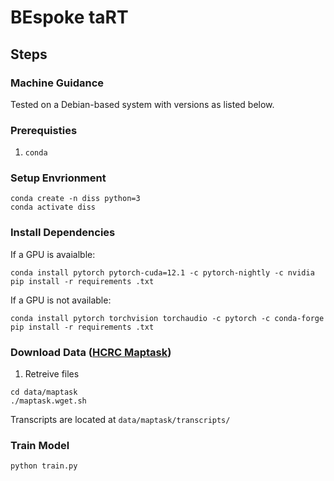 # BEspoke taRT  

## Steps
### Machine Guidance
Tested on a Debian-based system with versions as listed below. 

### Prerequisties
1. `conda`
### Setup Envrionment
```
conda create -n diss python=3
conda activate diss
```
### Install Dependencies
If a GPU is avaialble: 
```
conda install pytorch pytorch-cuda=12.1 -c pytorch-nightly -c nvidia 
pip install -r requirements .txt
```
If a GPU is not available:
``` 
conda install pytorch torchvision torchaudio -c pytorch -c conda-forge
pip install -r requirements .txt
```
### Download Data ([HCRC Maptask](https://groups.inf.ed.ac.uk/maptask/transcripts/))
1. Retreive files
```
cd data/maptask
./maptask.wget.sh
```
Transcripts are located at `data/maptask/transcripts/`

### Train Model 
```
python train.py
```
